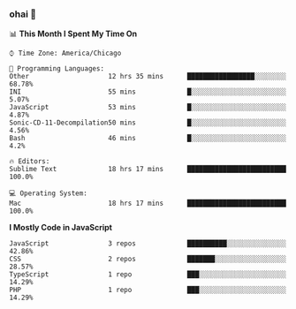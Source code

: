### ohai 👋

<!--START_SECTION:waka-->
📊 **This Month I Spent My Time On** 

```text
⌚︎ Time Zone: America/Chicago

💬 Programming Languages: 
Other                    12 hrs 35 mins      █████████████████░░░░░░░░   68.78% 
INI                      55 mins             █░░░░░░░░░░░░░░░░░░░░░░░░   5.07% 
JavaScript               53 mins             █░░░░░░░░░░░░░░░░░░░░░░░░   4.87% 
Sonic-CD-11-Decompilation50 mins             █░░░░░░░░░░░░░░░░░░░░░░░░   4.56% 
Bash                     46 mins             █░░░░░░░░░░░░░░░░░░░░░░░░   4.2%

🔥 Editors: 
Sublime Text             18 hrs 17 mins      █████████████████████████   100.0%

💻 Operating System: 
Mac                      18 hrs 17 mins      █████████████████████████   100.0%

```

**I Mostly Code in JavaScript** 

```text
JavaScript               3 repos             ██████████░░░░░░░░░░░░░░░   42.86% 
CSS                      2 repos             ███████░░░░░░░░░░░░░░░░░░   28.57% 
TypeScript               1 repo              ███░░░░░░░░░░░░░░░░░░░░░░   14.29% 
PHP                      1 repo              ███░░░░░░░░░░░░░░░░░░░░░░   14.29%

```



<!--END_SECTION:waka-->

<!--
**deepfriedfilth/deepfriedfilth** is a ✨ _special_ ✨ repository because its `README.md` (this file) appears on your GitHub profile.

Here are some ideas to get you started:

- 🔭 I’m currently working on ...
- 🌱 I’m currently learning ...
- 👯 I’m looking to collaborate on ...
- 🤔 I’m looking for help with ...
- 💬 Ask me about ...
- 📫 How to reach me: ...
- 😄 Pronouns: ...
- ⚡ Fun fact: ...
-->
